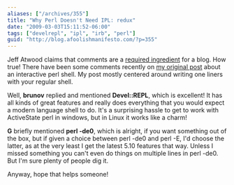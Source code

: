 ```yaml
---
aliases: ["/archives/355"]
title: "Why Perl Doesn't Need IPL: redux"
date: "2009-03-03T15:11:52-06:00"
tags: ["develrepl", "ipl", "irb", "perl"]
guid: "http://blog.afoolishmanifesto.com/?p=355"
---
```

Jeff Atwood claims that comments are a [required ingredient](http://www.codinghorror.com/blog/archives/000538.html) for a blog. How true! There have been some comments recently on [my original post](/archives/68) about an interactive perl shell. My post mostly centered around writing one liners with your regular shell.

Well, **brunov** replied and mentioned **Devel::REPL**, which is excellent! It has all kinds of great features and really does everything that you would expect a modern language shell to do. It's a surprising hassle to get to work with ActiveState perl in windows, but in Linux it works like a charm!

**G** briefly mentioned **perl -de0**, which is alright, if you want something out of the box, but if given a choice between perl -de0 and perl -E, I'd choose the latter, as at the very least I get the latest 5.10 features that way. Unless I missed something you can't even do things on multiple lines in perl -de0. But I'm sure plenty of people dig it.

Anyway, hope that helps someone!
